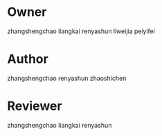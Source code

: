 # Owner
zhangshengchao
liangkai
renyashun
liweijia
peiyifei

# Author 
zhangshengchao
renyashun
zhaoshichen

# Reviewer
zhangshengchao
liangkai
renyashun
